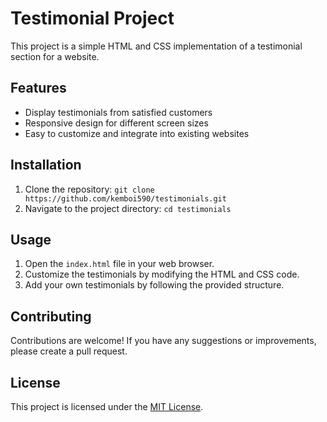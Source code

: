 # Testimonial Project

This project is a simple HTML and CSS implementation of a testimonial section for a website.

## Features

- Display testimonials from satisfied customers
- Responsive design for different screen sizes
- Easy to customize and integrate into existing websites

## Installation

1. Clone the repository: `git clone https://github.com/kemboi590/testimonials.git`
2. Navigate to the project directory: `cd testimonials`

## Usage

1. Open the `index.html` file in your web browser.
2. Customize the testimonials by modifying the HTML and CSS code.
3. Add your own testimonials by following the provided structure.

## Contributing

Contributions are welcome! If you have any suggestions or improvements, please create a pull request.

## License

This project is licensed under the [MIT License](LICENSE).